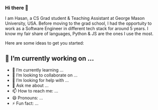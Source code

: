 <!--
**hasanmansur/hasanmansur** is a ✨ _special_ ✨ repository because its `README.md` (this file) appears on your GitHub profile.
-->

### Hi there  👋
I am Hasan, a CS Grad student & Teaching Assistant at George Mason University, USA. Before moving to the grad school, I had the opportuity to work as a Software Engineer in different tech stack for around 5 years. I know my fair share of languages, Python & JS are the ones I use the most.

Here are some ideas to get you started:

## 🔭 I’m currently working on ...
- 🌱 I’m currently learning ...
- 👯 I’m looking to collaborate on ...
- 🤔 I’m looking for help with ...
- 💬 Ask me about ...
- 📫 How to reach me: ...
- 😄 Pronouns: ...
- ⚡ Fun fact: ...

